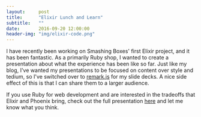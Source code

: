 ```yaml
---
layout:     post
title:      "Elixir Lunch and Learn"
subtitle:   ""
date:       2016-09-20 12:00:00
header-img: "img/elixir-code.png"
---
```


I have recently been working on Smashing Boxes' first Elixir project, and it has been fantastic. As
a primarily Ruby shop, I wanted to create a presentation about what the experience has been like so
far. Just like my blog, I've wanted my presentations to be focused on content over style and tedium,
so I've switched over to [remark.js](https://github.com/gnab/remark) for my slide decks. A nice side
effect of this is that I can share them to a larger audience.

If you use Ruby for web development and are interested in the tradeoffs that Elixir and Phoenix
bring, check out the full presentation [here](/elixir-ruby-experience) and let me know what you think.

